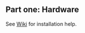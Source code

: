 ## Part one: Hardware ##

See [Wiki](https://github.com/sinnerschrader/digitalfoosball/wiki/Installation-Instructions:-Part-1:-Hardware) for installation help.


